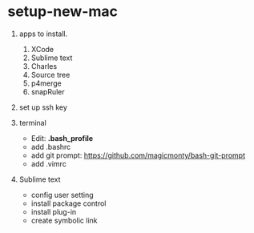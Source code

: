 setup-new-mac
=================

1. apps to install.
    1. XCode
    2. Sublime text
    3. Charles
    4. Source tree
    5. p4merge
    6. snapRuler

2. set up ssh key

3. terminal  
    * Edit: **.bash_profile**
    * add .bashrc
    * add git prompt: https://github.com/magicmonty/bash-git-prompt
    * add .vimrc

4. Sublime text    
    * config user setting
    * install package control
    * install plug-in
    * create symbolic link



